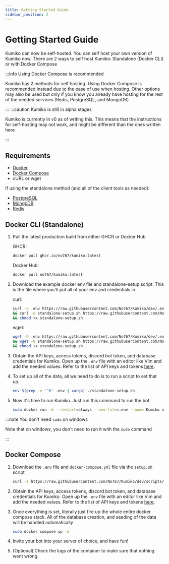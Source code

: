 ```yaml
---
title: Getting Started Guide
sidebar_position: 2
---
```


# Getting Started Guide

Kumiko can now be self-hosted. You can self host your own version of Kumiko now. There are 2 ways to self host Kumiko: Standalone (Docker CLI) or with Docker Compose

:::info Using Docker Compose is recommended

Kumiko has 2 methods for self hosting. Using Docker Compose is recommended instead due to the ease of use when hosting. Other options may also be used but only if you know you already have hosting for the rest of the needed services (Redis, PostgreSQL, and MongoDB)

:::
:::caution Kumiko is still in alpha stages

Kumiko is currently in v0 as of writing this. This means that the instructions for self-hosting may not work, and might be different than the ones written here

:::

## Requirements

- [Docker](https://www.docker.com/)
- [Docker Compose](https://docs.docker.com/compose/)
- cURL or wget

If using the standalone method (and all of the client tools as needed):

- [PostgreSQL](https://www.postgresql.org/)
- [MongoDB](https://www.mongodb.com/)
- [Redis](https://redis.io/)

## Docker CLI (Standalone)

1. Pull the latest production build from either GHCR or Docker Hub

    GHCR: 
    ```bash
    docker pull ghcr.io/no767/kumiko:latest
    ```

    Docker Hub:
    ```bash
    docker pull no767/kumiko:latest
    ```

2. Download the example docker env file and standalone-setup script. This is the file where you'll put all of your env and credentials in

    curl:

    ```bash
    curl -o .env https://raw.githubusercontent.com/No767/Kumiko/dev/.env-docker-example \
    && curl -o standalone-setup.sh https://raw.githubusercontent.com/No767/Kumiko/dev/standalone-setup.sh \
    && chmod +x standalone-setup.sh
    ```

    wget:

    ```bash
    wget -O .env https://raw.githubusercontent.com/No767/Kumiko/dev/.env-docker-example \
    && wget -O standalone-setup.sh https://raw.githubusercontent.com/No767/Kumiko/dev/standalone-setup.sh \
    && chmod +x standalone-setup.sh
    ```

3. Obtain the API keys, access tokens, discord bot token, and database credentials for Kumiko. Open up the `.env` file with an editor like Vim and add the needed values. Refer to the list of API keys and tokens [here](./api-keys-and-access-tokens.md).

4. To set up all of the data, all we need to do is to run a script to set that up.

    ```bash
    env $(grep -v '^#' .env | xargs) ./standalone-setup.sh
    ```

5. Now it's time to run Kumiko. Just run this command to run the bot:

    ```bash
    sudo docker run -d --restart=always --env-file=.env --name Kumiko no767/kumiko:latest
    ```

  :::note You don't need `sudo` on windows

  Note that on windows, you don't need to run it with the `sudo` command

  :::
## Docker Compose

1. Download the `.env` file and `docker-compose.yml` file via the `setup.sh` script

    ```bash
    curl -s https://raw.githubusercontent.com/No767/Kumiko/dev/scripts/setup.sh | sh
    ```

2. Obtain the API keys, access tokens, discord bot token, and database credentials for Kumiko. Open up the `.env` file with an editor like Vim and add the needed values. Refer to the list of API keys and tokens [here](./api-keys-and-access-tokens.md).

3. Once everything is set, literally just fire up the whole entire docker compose stack. All of the database creation, and seeding of the data will be handled automatically

    ```bash
    sudo docker compose up -d
    ```

4. Invite your bot into your server of choice, and have fun!

5. (Optional) Check the logs of the container to make sure that nothing went wrong.
